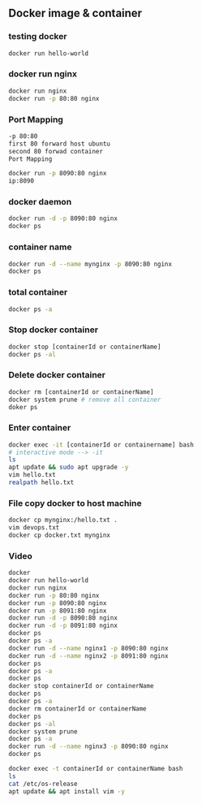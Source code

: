 ## Docker image & container
### testing docker
```bash
docker run hello-world
```

### docker run nginx
```bash
docker run nginx
docker run -p 80:80 nginx
```

### Port Mapping
```bash
-p 80:80
first 80 forward host ubuntu
second 80 forwad container
Port Mapping
```

```bash
docker run -p 8090:80 nginx
ip:8090
```

### docker daemon
```bash
docker run -d -p 8090:80 nginx
docker ps
```

### container name
```bash
docker run -d --name mynginx -p 8090:80 nginx
docker ps
```

### total container
```bash
docker ps -a
```

### Stop docker container
```bash
docker stop [containerId or containerName]
docker ps -al
```

### Delete docker container
```bash
docker rm [containerId or containerName]
docker system prune # remove all container
doker ps
```

### Enter container
```bash
docker exec -it [containerId or containername] bash
# interactive mode --> -it
ls
apt update && sudo apt upgrade -y
vim hello.txt
realpath hello.txt
```

### File copy docker to host machine
```bash
docker cp mynginx:/hello.txt .
vim devops.txt
docker cp docker.txt mynginx
```



### Video
```bash
docker
docker run hello-world
docker run nginx
docker run -p 80:80 nginx
docker run -p 8090:80 nginx
docker run -p 8091:80 nginx
docker run -d -p 8090:80 nginx
docker run -d -p 8091:80 nginx
docker ps
docker ps -a
docker run -d --name nginx1 -p 8090:80 nginx
docker run -d --name nginx2 -p 8091:80 nginx
docker ps
docker ps -a
docker ps
docker stop containerId or containerName
docker ps
docker ps -a
docker rm containerId or containerName
docker ps
docker ps -al
docker system prune
docker ps -a
docker run -d --name nginx3 -p 8090:80 nginx
docker ps
```

```bash
docker exec -t containerId or containerName bash
ls
cat /etc/os-release
apt update && apt install vim -y
```

```bash
```

```bash
```

```bash
```

```bash
```

```bash
```

```bash
```

```bash
```

```bash
```

```bash
```

```bash
```

```bash
```

```bash
```

```bash
```

```bash
```

```bash
```

```bash
```